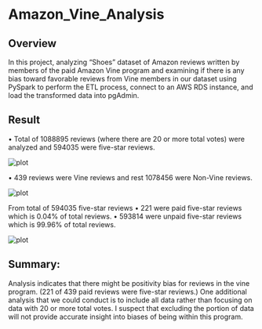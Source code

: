 # Amazon_Vine_Analysis
## Overview

In this project, analyzing “Shoes” dataset of Amazon reviews written by members of the paid Amazon Vine program and examining if there is any bias toward favorable reviews from Vine members in our dataset using PySpark to perform the ETL process, connect to an AWS RDS instance, and load the transformed data into pgAdmin. 

## Result
•	Total of 1088895 reviews (where there are 20 or more total votes) were analyzed and 594035 were five-star reviews.

![plot](“images/total_and_total5star.png”)

•	439 reviews were Vine reviews and rest 1078456 were Non-Vine reviews.

![plot](“images/vine_non_vine.png”)

From total of 594035 five-star reviews 
•	221 were paid five-star reviews which is 0.04% of total reviews. 
•	593814 were unpaid five-star reviews which is 99.96% of total reviews. 

![plot](“images/five_star_review_percentage.png”)
 
## Summary: 
Analysis indicates that there might be positivity bias for reviews in the vine program. (221 of 439 paid reviews were five-star reviews.)
One additional analysis that we could conduct is to include all data rather than focusing on data with 20 or more total votes. I suspect that excluding the portion of data will not provide accurate insight into biases of being within this program. 


